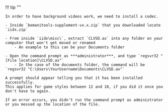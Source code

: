 !!! tip ""

    In order to have background videos work, we need to install a codec.

    - Inside `bemanitools-supplement-vx.x.zip` that you downloaded locate `iidx.zip`

    - From inside `iidx\misc\`, extract `CLVSD.ax` into any folder on your computer that won't get moved or renamed
        - An example to this can be your Documents folder

    - Open the command prompt as ***administrator***, and type `regsvr32 "[File location]\CLVSD.ax"`
        - In the case of the documents folder, the command will be `regsvr32 "C:\Users\YourUsername\Documents\CLVSD.ax"`

    A prompt should appear telling you that it has been installed successfully.
    This applies for game styles between 12 and 18, if you did it once you don't have to again.

    If an error occurs, you didn't run the command prompt as administrator or you messed up the location of the file.